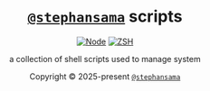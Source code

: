 <!-- markdownlint-disable RULE33 MD033 MD041 -->

<div align="center">

# [`@stephansama`](https://github.com/stephansama/stephansama) scripts

[![Node](https://img.shields.io/badge/Node-24.4.1-5FA04E.svg?logo=node.js&logoColor=white&labelColor=5FA04E)](https://github.com/search?q=user%3Astephansama+language%3Abash)
[![ZSH](https://img.shields.io/badge/ZSH-5.9-black.svg?logo=gnu-bash&logoColor=white&labelColor=black)](https://github.com/search?q=user%3Astephansama+language%3Abash)

a collection of shell scripts used to manage system

</div>

<div align="center">

Copyright © 2025-present [`@stephansama`](https://github.com/stephansama)

</div>

